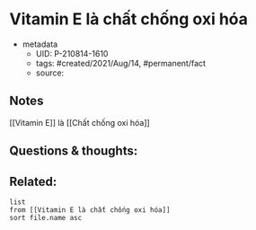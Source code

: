 ---
---

# Vitamin E là chất chống oxi hóa

- metadata
	- UID: P-210814-1610
	- tags: #created/2021/Aug/14, #permanent/fact 
	- source: 

## Notes
[[Vitamin E]] là [[Chất chống oxi hóa]]

## Questions & thoughts:

## Related:
```dataview
list
from [[Vitamin E là chất chống oxi hóa]]
sort file.name asc
```
